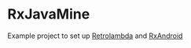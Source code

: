 # RxJavaMine

Example project to set up [Retrolambda](https://github.com/evant/gradle-retrolambda) and [RxAndroid](https://github.com/ReactiveX/RxAndroid) 
